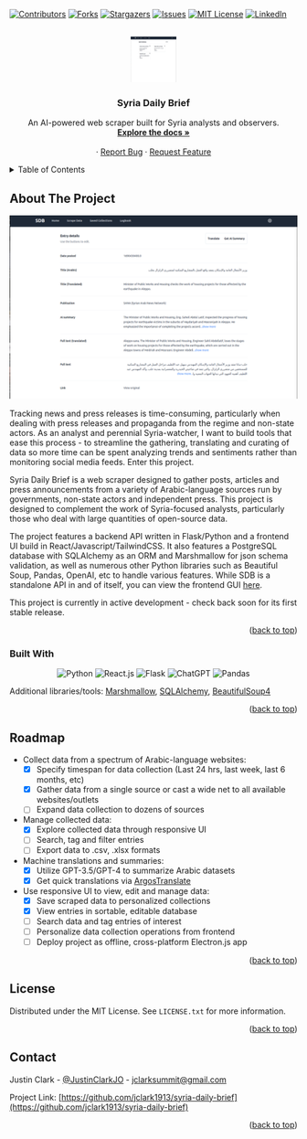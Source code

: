 <!-- Improved compatibility of back to top link: See: https://github.com/othneildrew/Best-README-Template/pull/73 -->
<a name="readme-top"></a>
<!--
*** Thanks for checking out the Best-README-Template. If you have a suggestion
*** that would make this better, please fork the repo and create a pull request
*** or simply open an issue with the tag "enhancement".
*** Don't forget to give the project a star!
*** Thanks again! Now go create something AMAZING! :D
-->



<!-- PROJECT SHIELDS -->
<!--
*** I'm using markdown "reference style" links for readability.
*** Reference links are enclosed in brackets [ ] instead of parentheses ( ).
*** See the bottom of this document for the declaration of the reference variables
*** for contributors-url, forks-url, etc. This is an optional, concise syntax you may use.
*** https://www.markdownguide.org/basic-syntax/#reference-style-links
-->
[![Contributors][contributors-shield]][contributors-url]
[![Forks][forks-shield]][forks-url]
[![Stargazers][stars-shield]][stars-url]
[![Issues][issues-shield]][issues-url]
[![MIT License][license-shield]][license-url]
[![LinkedIn][linkedin-shield]][linkedin-url]



<!-- PROJECT LOGO -->
<br />
<div align="center">
  <a href="https://github.com/jclark1913/syria-daily-brief">
    <img src="docs/images/saved_collections.png" alt="Logo" width="80" height="80">
  </a>

<h3 align="center">Syria Daily Brief</h3>

  <p align="center">
    An AI-powered web scraper built for Syria analysts and observers.
    <br />
    <a href="https://github.com/jclark1913/syria-daily-brief"><strong>Explore the docs »</strong></a>
    <br />
    <br />
    <!-- <a href="https://github.com/jclark1913/syria-daily-brief">View Demo</a> -->
    ·
    <a href="https://github.com/jclark1913/syria-daily-brief/issues">Report Bug</a>
    ·
    <a href="https://github.com/jclark1913/syria-daily-brief/issues">Request Feature</a>
  </p>
</div>



<!-- TABLE OF CONTENTS -->
<details>
  <summary>Table of Contents</summary>
  <ol>
    <li>
      <a href="#about-the-project">About The Project</a>
      <ul>
        <li><a href="#built-with">Built With</a></li>
      </ul>
    </li>
    <li>
      <a href="#getting-started">Getting Started</a>
      <ul>
        <li><a href="#prerequisites">Prerequisites</a></li>
        <li><a href="#installation">Installation</a></li>
      </ul>
    </li>
    <li><a href="#usage">Usage</a></li>
    <li><a href="#roadmap">Roadmap</a></li>
    <li><a href="#contributing">Contributing</a></li>
    <li><a href="#license">License</a></li>
    <li><a href="#contact">Contact</a></li>
    <li><a href="#acknowledgments">Acknowledgments</a></li>
  </ol>
</details>



<!-- ABOUT THE PROJECT -->
## About The Project

[![Product Name Screen Shot][product-screenshot]](https://example.com)

Tracking news and press releases is time-consuming, particularly when dealing with press releases and propaganda from the regime and non-state actors. As an analyst and perennial Syria-watcher, I want to build tools that ease this process - to streamline the gathering, translating and curating of data so more time can be spent analyzing trends and sentiments rather than monitoring social media feeds. Enter this project.

Syria Daily Brief is a web scraper designed to gather posts, articles and press announcements from a variety of Arabic-language sources run by governments, non-state actors and independent press. This project is designed to complement the work of Syria-focused analysts, particularly those who deal with large quantities of open-source data.

The project features a backend API written in Flask/Python and a frontend UI build in React/Javascript/TailwindCSS. It also features a PostgreSQL database with SQLAlchemy as an ORM and Marshmallow for json schema validation, as well as numerous other Python libraries such as Beautiful Soup, Pandas, OpenAI, etc to handle various features. While SDB is a standalone API in and of itself, you can view the frontend GUI [here](https://github.com/jclark1913/sdb-frontend).

This project is currently in active development - check back soon for its first stable release.

<p align="right">(<a href="#readme-top">back to top</a>)</p>



### Built With

<div align="center">

![Python][Python]
![React.js][React.js]
![Flask][Flask]
![ChatGPT][ChatGPT]
![Pandas][Pandas]

</div>

Additional libraries/tools: [Marshmallow](https://github.com/marshmallow-code/marshmallow), [SQLAlchemy](https://www.sqlalchemy.org/), [BeautifulSoup4](https://pypi.org/project/beautifulsoup4/)

<p align="right">(<a href="#readme-top">back to top</a>)</p>



<!-- GETTING STARTED -->
<!-- ## Getting Started

This is an example of how you may give instructions on setting up your project locally.
To get a local copy up and running follow these simple example steps.

### Prerequisites

This is an example of how to list things you need to use the software and how to install them.
* npm
  ```sh
  npm install npm@latest -g
  ```

### Installation

1. Get a free API Key at [https://example.com](https://example.com)
2. Clone the repo
   ```sh
   git clone https://github.com/jclark1913/syria-daily-brief.git
   ```
3. Install NPM packages
   ```sh
   npm install
   ```
4. Enter your API in `config.js`
   ```js
   const API_KEY = 'ENTER YOUR API';
   ```

<p align="right">(<a href="#readme-top">back to top</a>)</p> -->



<!-- USAGE EXAMPLES -->
<!-- ## Usage

Use this space to show useful examples of how a project can be used. Additional screenshots, code examples and demos work well in this space. You may also link to more resources.

_For more examples, please refer to the [Documentation](https://example.com)_

<p align="right">(<a href="#readme-top">back to top</a>)</p> -->



<!-- ROADMAP -->
## Roadmap

- Collect data from a spectrum of Arabic-language websites:
  - [x] Specify timespan for data collection (Last 24 hrs, last week, last 6 months, etc)
  - [x] Gather data from a single source or cast a wide net to all available websites/outlets
  - [ ] Expand data collection to dozens of sources

- Manage collected data:
  - [x] Explore collected data through responsive UI
  - [ ] Search, tag and filter entries
  - [ ] Export data to .csv, .xlsx formats

- Machine translations and summaries:
  - [x] Utilize GPT-3.5/GPT-4 to summarize Arabic datasets
  - [x] Get quick translations via [ArgosTranslate](https://github.com/argosopentech/argos-translate)

- Use responsive UI to view, edit and manage data:
  - [x] Save scraped data to personalized collections
  - [x] View entries in sortable, editable database
  - [ ] Search data and tag entries of interest
  - [ ] Personalize data collection operations from frontend
  - [ ] Deploy project as offline, cross-platform Electron.js app

<!-- See the [open issues](https://github.com/jclark1913/syria-daily-brief/issues) for a full list of proposed features (and known issues). -->

<p align="right">(<a href="#readme-top">back to top</a>)</p>



<!-- CONTRIBUTING -->
<!-- ## Contributing

Contributions are what make the open source community such an amazing place to learn, inspire, and create. Any contributions you make are **greatly appreciated**.

If you have a suggestion that would make this better, please fork the repo and create a pull request. You can also simply open an issue with the tag "enhancement".
Don't forget to give the project a star! Thanks again!

1. Fork the Project
2. Create your Feature Branch (`git checkout -b feature/AmazingFeature`)
3. Commit your Changes (`git commit -m 'Add some AmazingFeature'`)
4. Push to the Branch (`git push origin feature/AmazingFeature`)
5. Open a Pull Request

<p align="right">(<a href="#readme-top">back to top</a>)</p> -->



<!-- LICENSE -->
## License

Distributed under the MIT License. See `LICENSE.txt` for more information.

<p align="right">(<a href="#readme-top">back to top</a>)</p>



<!-- CONTACT -->
## Contact

Justin Clark - [@JustinClarkJO](https://twitter.com/JustinClarkJO) - jclarksummit@gmail.com

Project Link: [https://github.com/jclark1913/syria-daily-brief](https://github.com/jclark1913/syria-daily-brief)

<p align="right">(<a href="#readme-top">back to top</a>)</p>



<!-- ACKNOWLEDGMENTS -->
<!-- ## Acknowledgments

* []()
* []()
* []()

<p align="right">(<a href="#readme-top">back to top</a>)</p> -->



<!-- MARKDOWN LINKS & IMAGES -->
<!-- https://www.markdownguide.org/basic-syntax/#reference-style-links -->
[contributors-shield]: https://img.shields.io/github/contributors/jclark1913/syria-daily-brief.svg?style=for-the-badge
[contributors-url]: https://github.com/jclark1913/syria-daily-brief/graphs/contributors
[forks-shield]: https://img.shields.io/github/forks/jclark1913/syria-daily-brief.svg?style=for-the-badge
[forks-url]: https://github.com/jclark1913/syria-daily-brief/network/members
[stars-shield]: https://img.shields.io/github/stars/jclark1913/syria-daily-brief.svg?style=for-the-badge
[stars-url]: https://github.com/jclark1913/syria-daily-brief/stargazers
[issues-shield]: https://img.shields.io/github/issues/jclark1913/syria-daily-brief.svg?style=for-the-badge
[issues-url]: https://github.com/jclark1913/syria-daily-brief/issues
[license-shield]: https://img.shields.io/github/license/jclark1913/syria-daily-brief.svg?style=for-the-badge
[license-url]: https://github.com/jclark1913/syria-daily-brief/blob/master/LICENSE.txt
[linkedin-shield]: https://img.shields.io/badge/-LinkedIn-black.svg?style=for-the-badge&logo=linkedin&colorB=555
[linkedin-url]: https://linkedin.com/in/justin-w-clark
[product-screenshot]: docs/images/entry_detail.png
[React]: https://img.shields.io/badge/React-61DAFB?logo=react&logoColor=white
[React.js]: https://img.shields.io/badge/React-20232A?style=for-the-badge&logo=react&logoColor=61DAFB
[React-url]: https://reactjs.org/
[Bootstrap.com]: https://img.shields.io/badge/Bootstrap-563D7C?style=for-the-badge&logo=bootstrap&logoColor=white
[Bootstrap-url]: https://getbootstrap.com
[PostgreSQL]: https://img.shields.io/badge/PostgreSQL-4169E1?logo=postgresql&logoColor=white
[ElephantSQL]: https://img.shields.io/badge/ElephantSQL-2D9CDB?logo=elephantsql&logoColor=white
[Render]: https://img.shields.io/badge/Render-000000?logo=render&logoColor=white
[Express]: https://img.shields.io/badge/Express-000000?logo=express&logoColor=white
[Node.js]: https://img.shields.io/badge/Node.js-339933?logo=node.js&logoColor=white
[React Router]: https://img.shields.io/badge/React_Router-CA4245?logo=react-router&logoColor=white
[Vercel]: https://img.shields.io/badge/vercel-%23000000.svg?&logo=vercel&logoColor=white
[TypeScript]: https://img.shields.io/badge/typescript-%23007ACC.svg?&logo=typescript&logoColor=white
[Prisma]: https://img.shields.io/badge/Prisma-3982CE?&logo=Prisma&logoColor=white
[ChatGPT]: https://img.shields.io/badge/chatGPT-74aa9c?style=for-the-badge&logo=openai&logoColor=white
[Python]: https://img.shields.io/badge/Python-3776AB?style=for-the-badge&logo=python&logoColor=white
[Flask]: https://img.shields.io/badge/flask-%23000.svg?style=for-the-badge&logo=flask&logoColor=white
[Pandas]: https://img.shields.io/badge/pandas-%23150458.svg?style=for-the-badge&logo=pandas&logoColor=white
[SQLAlchemy]: https://img.shields.io/badge/SQLAlchemy-8A2BE2
